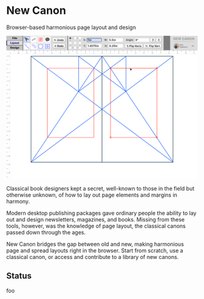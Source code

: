 # New Canon
Browser-based harmonious page layout and design

<img src="/new-canon-layout.png" width="640" />
<!-- ![layout tab image](/new-canon-layout.png) -->

Classical book designers kept a secret, well-known to those in the field but otherwise unknown, of how to lay out page elements and margins in harmony. 

Modern desktop publishing packages gave ordinary people the ability to lay out and design newsletters, magazines, and books. Missing from these tools, however, was the knowledge of page layout, the classical canons passed down through the ages.

New Canon bridges the gap between old and new, making harmonious page and spread layouts right in the browser. Start from scratch, use a classical canon, or access and contribute to a library of new canons.

## Status

foo
